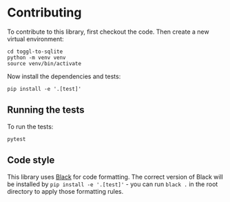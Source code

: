 # Contributing

To contribute to this library, first checkout the code. Then create a new virtual environment:

    cd toggl-to-sqlite
    python -m venv venv
    source venv/bin/activate

Now install the dependencies and tests:

    pip install -e '.[test]'

## Running the tests

To run the tests:

    pytest

## Code style

This library uses [Black](https://github.com/psf/black) for code formatting. The correct version of Black will be installed by `pip install -e '.[test]'` - you can run `black .` in the root directory to apply those formatting rules.
